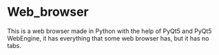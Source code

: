 # Web_browser
This is a web browser made in Python with the help of PyQt5 and PyQt5 WebEngine, it has everything that some web browser has, but it has no tabs.
